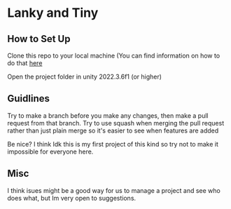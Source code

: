 # Lanky and Tiny

##  How to Set Up

Clone this repo to your local machine (You can find information on how to do that [here](https://docs.github.com/en/repositories/creating-and-managing-repositories/cloning-a-repository)

Open the project folder in unity 2022.3.6f1 (or higher)

## Guidlines

Try to make a branch before you make any changes, then make a pull request from that branch. Try to use squash when merging the pull request rather than just plain merge so it's easier to see when features are added

Be nice? I think Idk this is my first project of this kind so try not to make it impossible for everyone here.

## Misc

I think isues might be a good way for us to manage a project and see who does what, but Im very open to suggestions.
